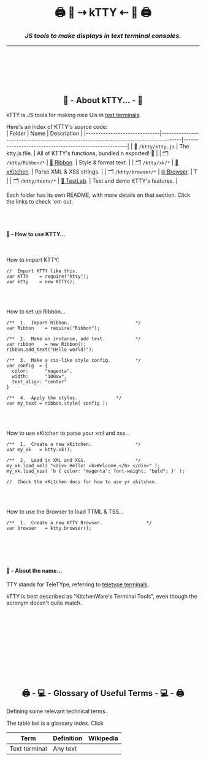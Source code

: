 <!-- Title -->
<h1 align="center">
  🖨 🐯  ⇢ kTTY ⇠  🐯 🖨
</h1>

<!--  Subtitle -->
<h3 align="center">
  <i>JS tools to make displays in text terminal consoles.</i>
</h3>

---

<br /><br /><br /><br /><br />





<h2 align="center"> 🐯  - About kTTY... - 🐯</h2>

kTTY is JS tools for making nice UIs in <a href="#text-terminals">text terminals</a>.  

Here's an index of KTTY's source code:     
| Folder                       | Name                                                                                 | Description                                           |
|------------------------------|--------------------------------------------------------------------------------------|-------------------------------------------------------|
| 📄 `/ktty/ktty.js`           | The ktty.js file.                                                                    | All of KTTY's functions, bundled n exported! 🚢       |
| 🗂 `/ktty/Ribbon/*`          | <a href="https://github.com/rooftop-media/ribbon" target="_blank">🎀 Ribbon</a>.     | Style & format text.                                  |
| 🗂 `/ktty/xk/*`              | <a href="https://github.com/rooftop-media/ktty/tree/main/xk">🔪 xKitchen</a>.        | Parse XML & XSS strings.                              |
| 🗂 `/ktty/browser/*`         | <a href="https://github.com/rooftop-media/ktty/tree/main/browser">🌐 Browser</a>.    | T                                                     |
| 🗂 `/ktty/tests/*`           | <a href="https://github.com/rooftop-media/ktty/tree/main/Labs">🧪 TestLab</a>.       | Test and demo KTTY's features.                        |

Each folder has its own README, with more details on that section.  Click the links to check 'em out. 

<br /><br />



<h4> 🐯  - How to use KTTY...</h4>

<br />

How to import KTTY:
```
//  Import KTTY like this. 
var KTTY    = require("ktty");
var ktty    = new KTTY();
```
<br /><br />


How to set up Ribbon...
```
/**  1.  Import Ribbon.                        */ 
var Ribbon    = require("Ribbon");

/**  2.  Make an instance, add text.           */
var ribbon    = new Ribbon();
ribbon.add_text("Hello world!");

/**  3.  Make a css-like style config.         */
var config  = {
  color:      "magenta",
  width:      "100vw",
  text_align: "center"
}

/**  4.  Apply the styles.              */
var my_text = ribbon.style( config );
```
<br /><br />



How to use xKitchen to parse your xml and xss...
```
/**  1.  Create a new xKitchen.                */
var my_xk   = ktty.xk();

/**  2.  Load in XML and XSS.                  */
my_xk.load_xml( "<div> Hello! <b>Welcome.</b> </div>" );
my_xk.load_xss( 'b { color: "magenta"; font-weight: "bold"; }' );

//  Check the xKitchen docs for how to use yr xkitchen. 

```
<br /><br />



How to use the Browser to load TTML & TSS...
```
/**  1.  Create a new KTTY Browser.                */
var browser   = ktty.browser();



```
<br /><br />





<h4> 🐯  - About the name...</h4>

TTY stands for TeleTYpe, referring to [teletype terminals](https://en.wikipedia.org/wiki/Teletype_Model_33).  

kTTY is best described as "KitchenWare's Terminal Tools", 
even though the acronym doesn't quite match. 

<br /><br /><br /><br /><br />
<br /><br /><br /><br /><br />





<h2 align="center">  🖨 - 💻  - Glossary of Useful Terms - 💻 - 🖨 </h2>

Defining some relevant technical terms.  

The table bel is a glossary index.  Click

| Term             | Definition                                | Wikipedia     |
|------------------|-------------------------------------------|---------------|
| Text terminal    | Any text

<br /><br /><br /><br /><br />



